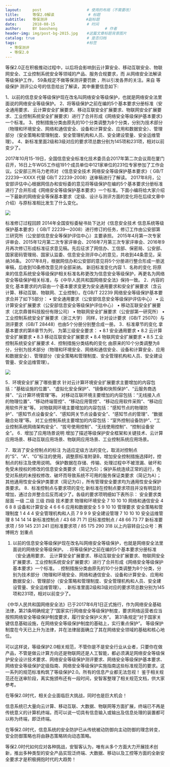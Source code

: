 ```yaml
---
layout:     post                    # 使用的布局（不需要改）
title:      等保2.0解读               # 标题 
subtitle:   等保测评				 #副标题
date:       2018-08-15              # 时间
author:     BY baosheng                     # 作者
header-img: img/post-bg-2015.jpg    #这篇文章标题背景图片
catalog: true                       # 是否归档
tags:                               #标签
  - 等保测评 
  - 等保2.0
---
```

等保2.0正在积极推动过程中，以后将会影响到云计算安全、移动互联安全、物联网安全、工业控制系统安全等领域的产品、服务合规要求，而 从网络安全法解读等级保护工作， 59条规定不做等保测评要罚款 ，所以引发各界的关注。来自 等级保护 测评公众号的信息给出了解读，其中重要信息如下:

1、以前的信息安全等级保护现在改名叫网络安全等级保护，也就是网络安全法里面说的网络安全等级保护。
2、将等级保护之前在编的5个基本要求分册标准（安全通用要求、 云计算安全扩展要求、移动互联安全扩展要求、物联网安全扩展要求、工业控制系统安全扩展要求）进行了合并形成《网络安全等级保护基本要求》一个标准。
3、控制措施分类由原先的10个分类调整为8个分类，分别为技术部分（物理和环境安全、网络和通信安全、设备和计算安全、应用和数据安全）、管理部分（安全策略和管理制度、安全管理机构和人员、安全建设管量、安全运维管理）。
4、新标准里面2级和3级对应的要求项总数分别为145项和231项，相对以前变少了。

2017年10月15-19日，全国信息安全标准化技术委员会2017年第二次会议周在厦门召开，16日上午WG5工作组191个成员单位中121家单位的231位专家参加了工作会议。公安部三所马力老师对 《信息安全技术 网络安全等级保护基本要求》（ GB/T 22239—XXXX 代替 GB/T 22239-2008）送审稿进行了解读。
2017年8月，公安部评估中心根据网信办和安标委的意见将等级保护在编的5个基本要求分册标准进行了合并形成《网络安全等级保护基本要求》一个标准。下面小编将给大家介绍一下最新的网络安全等保基本要求（定级、设计与测评方面的变化将在后续文章中介绍）与原标准相比发生了什么变化。

![](https://github.com/wangbaosheng0526/wangbaosheng0526.github.io/img/截图_2018-08-15_23-13-22.png)

标准修订过程回顾
2014年全国安标委秘书处下达对《信息安全技术 信息系统等级保护基本要求》（ GB/T 22239—2008）进行修订的任务，修订工作由公安部第三研究所（公安部信息安全等保护评估中心）主要承担。
2015年4月第一次专家评审会、2015年12月第二次专家评审会、2016年7月第三次专家评审会、2016年9月再次修订形成标准征求意见稿。先后征求了网信办、工信部、保密局、公安部、国家密码管理局、国家认监委、信息安全测评中心的意见，共收到44条意见，采纳36条。
2017年8月，根据网信办和公安部的意见将5个分册进行整合形成一册送审稿，后收到10条修改意见并全部采纳。
新旧标准变化内容
1．名称的变化
将原来的信息系统安全等级保护相关标准名称更改为信息安全等级保护，再更名为网络安全等级保护相关标准，与《中华人民共和国网络安全法》保持一致。
2．内容的变化
基本要求的内容由一个基本要求变更为安全通用要求和安全扩展要求（含云计算、移动互联、物联网、工业控制）。在GB/T 22239 网络安全等级保护基本要求合并了如下5部分：
•	安全通用要求（公安部信息安全等级保护评估中心）
•	云计算安全扩展要求（公安部信息安全等级保护评估中心）
•	移动互联安全扩展要求（北京鼎普科技股份有限公司）
•	物联网安全扩展要求（公安部第一研究所）
•	工业控制系统安全扩展要求（浙江大学）
同样，针对设计要求（GB/T 25070）与测评要求（GB/T 28448）也由5个分册分别整合成一册。
3．标准章节的变化
拿基本要求的第8章节为列， 为第三级安全要求：
•	8.1 安全通用要求
•	8.2 云计算安全扩展要求
•	8.3 移动互联安全扩展要求
•	8.4 物联网安全扩展要求
•	8.5 工业控制系统安全扩展要求 
4．控制措施分类结构的变化
由原来的10个分类调整为8分，分别为技术部分（物理和环境安全、网络和通信安全、设备和计算安全、应用和数据安全）、管理部分（安全策略和管理制度、安全管理机构和人员、安全建设管量、安全运维管理）。

![](https://github.com/wangbaosheng0526/wangbaosheng0526.github.io/img/123.png)

5．环境安全扩展了哪些要求
针对云计算环境安全扩展要求主要增加的内容包括：“基础设施的位置”、“虚拟化安全保护”、“镜像和快照保护”、“云服务商选择”、“云计算环境管理”等。
对移动互联环境主要增加的内容包括：“无线接入点的物理位置”、“移动终端管控”、“移动应用管控”、“移动应用软件采购”、“移动应用软件开发”等。
对物联网环境主要增加的内容包括：“感知节点的物理防护”、“感知节点设备安全”、“感知网关节点设备安全”、“感知节点的管理”、“数据融合处理”等。
对工业控制系统主要增加的内容包括：“室外控制设备防护”、“工业控制系统网络架构安全”、“拔号使用控制”、“无线使用控制”、“控制设备安全”。
6．增加了应用场景说明
增加了描述等级保护安全框架和关键技术、云计算应用场景、移动互联应用场景、物联网应用场景、工业控制系统应用场景。

7．取消了安全控制点的标注
为适应定级方法的变化，取消对控制点的“S”、“A”、“G”标注的使用，调整原标准附录B，增加安全控制措施选择时，控制点的标注及使用说明。
保护数据在存储、传输、处理过程中不被泄漏、破坏和免受未授权的修改的信息安全类要求（简记为S）；保护系统连续正常的运行，免受对系统的未授权修改、破坏而导致系统不可用的服务保证类要求（简记为A）；其他通用性安全保护类要求（简记为G），所有管理安全要求均为通用性安全保护类要求。
8．标准控制点与要求项的变化
新标准在控制点要求项目并没有明显的增加，通过合并整合后反而减少了。各级的要求项明细如下表所示：
安全要求类	层面	一级	二级	三级	四级
技术要求	物理和环境安全	7	10	10	10
	网络和通信安全	4	6	8	8
	设备和计算安全	4	6	6	6
	应用和数据安全	5	9	10	10
管理要求	安全策略和管理制度	1	4	4	4
	安全管理机构和人员	7	9	9	9
	安全建设管理	7	10	10	10
	安全运维管理	8	14	14	14
新标准控制点	/	43	68	71	71
旧标准控制点	/	48	66	73	77
新标准要求项	/	59	145	231	241
旧标准要求项	/	85	175	290	318
以上内容转自公众号：赛博朔方
划重点
1.	以前的信息安全等级保护现在改名叫网络安全等级保护，也就是网络安全法里面说的网络安全等级保护。
	.	将等级保护之前在编的5个基本要求分册标准（安全通用要求、 云计算安全扩展要求、移动互联安全扩展要求、物联网安全扩展要求、工业控制系统安全扩展要求）进行了合并形成《网络安全等级保护基本要求》一个标准。
	.	控制措施分类由原先的10个分类调整为8个分类，分别为技术部分（物理和环境安全、网络和通信安全、设备和计算安全、应用和数据安全）、管理部分（安全策略和管理制度、安全管理机构和人员、安全建设管量、安全运维管理）。
	.	新标准里面2级和3级对应的要求项总数分别为145项和231项，相对以前变少了。


《中华人民共和国网络安全法》已于2017年6月1日正式施行，作为网络安全基础法律，第21条明确规定了“国家实行网络安全等级保护制度，要求网络运营者应当按照网络安全等级保护制度要求，履行安全保护义务”。
第31条规定“对于国家关键信息基础设施，在网络安全等级保护制度的基础上，实行重点保护”。
等级保护制度在今天已上升为法律，并在法律层面确立了其在网络安全领域的基础和核心地位。

可以这样说，等级保护2.0相关规范，不管你是不是安全行业从业者，只要你在做产品，不管是做云计算方向还是物联网还是人工智能，都必须满足网络安全等级保护安全设计技术要求、网络安全等级保护测评要求、网络安全等级保护基本要求、网络安全等级保护定级指南、网络安全等级保护实施指南这些标准规范的要求。这一系列的规范标准构筑了等级保护2.0。所有的信息产业都无法忽视！
鉴于相关规范还在送审阶段，离实施颁布还有一段时间，安智客整理了相关规范文档，供大家参考。

在等保2.0时代，相关企业面临巨大挑战，同时也是巨大机会！

信息系统已大量向云计算、移动互联、大数据、物联网等方面扩展，终端已不再是传统意义的计算机终端，而可以说一切具有信息输入或输出及信息处理的装置都可以称为终端，即泛终端。

在等保2.0时代，信息系统的安全防护已从传统被动防御向主动防御的理念转变，安全防御策略也将由静态策略转向动态策略。

等保2.0时代如何应对各种挑战，安智客认为，唯有从多个方面大力开展技术创新，推出多种类型的安全产品实现泛终端、大数据、移动以及工控等方面的全新安全要求才是积极拥抱时代的大趋势！
